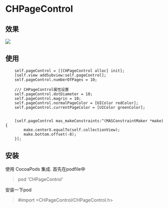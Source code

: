 # CHPageControl

## 效果

![](https://github.com/MeteoriteMan/Assets/blob/master/gif/CHPageControl-iPhone%208.gif?raw=true)

## 使用

```
    self.pageControl = [[CHPageControl alloc] init];
    [self.view addSubview:self.pageControl];
    self.pageControl.numberOfPages = 10;
    
    /// CHPageControl属性设置
    self.pageControl.dotDiameter = 10;
    self.pageControl.magrin = 10;
    self.pageControl.normalPageColor = [UIColor redColor];
    self.pageControl.currentPageColor = [UIColor greenColor];
    
    
    [self.pageControl mas_makeConstraints:^(MASConstraintMaker *make) {
        make.centerX.equalTo(self.collectionView);
        make.bottom.offset(-8);
    }];

```

## 安装

使用 CocoaPods 集成. 首先在podfile中

>pod 'CHPageControl'

安装一下pod

>#import <CHPageControl/CHPageControl.h>

